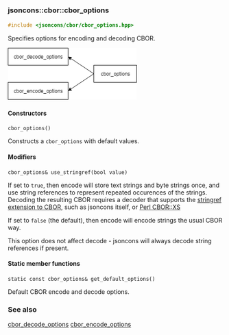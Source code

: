 ### jsoncons::cbor::cbor_options

```c++
#include <jsoncons/cbor/cbor_options.hpp>
```

Specifies options for encoding and decoding CBOR.

![cbor_options](./diagrams/cbor_options.png)

#### Constructors

    cbor_options()
Constructs a `cbor_options` with default values. 

#### Modifiers

    cbor_options& use_stringref(bool value)

If set to `true`, then encode will store text strings and
byte strings once, and use string references to represent repeated occurences
of the strings. Decoding the resulting CBOR requires a decoder
that supports the 
[stringref extension to CBOR](http://cbor.schmorp.de/stringref), such as
jsoncons itself, or [Perl CBOR::XS](http://software.schmorp.de/pkg/CBOR-XS.html)

If set to `false` (the default), then encode
will encode strings the usual CBOR way. 

This option does not affect decode - jsoncons will always decode
string references if present.

#### Static member functions

    static const cbor_options& get_default_options()
Default CBOR encode and decode options.

### See also

[cbor_decode_options](cbor_decode_options.md)
[cbor_encode_options](cbor_encode_options.md)


